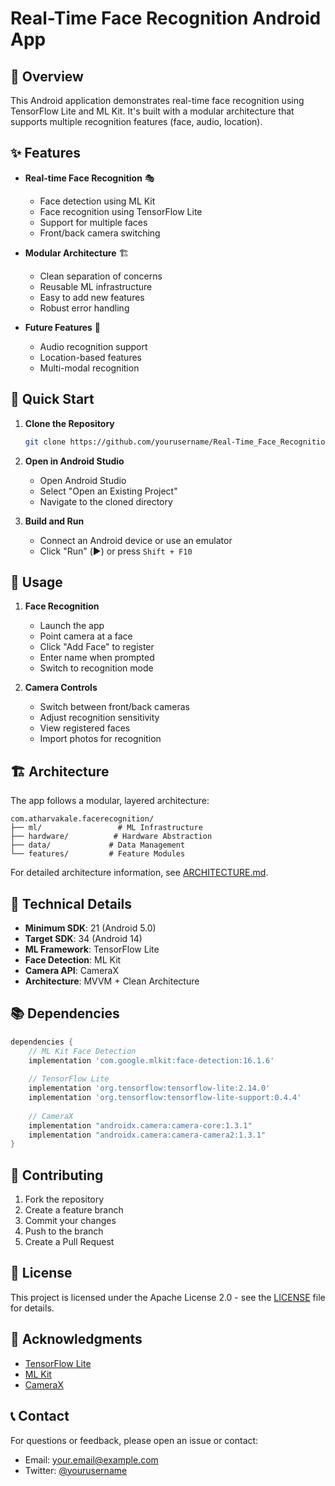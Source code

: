 # Real-Time Face Recognition Android App

## 🌟 Overview

This Android application demonstrates real-time face recognition using TensorFlow Lite and ML Kit. It's built with a modular architecture that supports multiple recognition features (face, audio, location).

## ✨ Features

- **Real-time Face Recognition** 🎭
  - Face detection using ML Kit
  - Face recognition using TensorFlow Lite
  - Support for multiple faces
  - Front/back camera switching

- **Modular Architecture** 🏗️
  - Clean separation of concerns
  - Reusable ML infrastructure
  - Easy to add new features
  - Robust error handling

- **Future Features** 🚀
  - Audio recognition support
  - Location-based features
  - Multi-modal recognition

## 🚀 Quick Start

1. **Clone the Repository**
   ```bash
   git clone https://github.com/yourusername/Real-Time_Face_Recognition_Android.git
   ```

2. **Open in Android Studio**
   - Open Android Studio
   - Select "Open an Existing Project"
   - Navigate to the cloned directory

3. **Build and Run**
   - Connect an Android device or use an emulator
   - Click "Run" (▶️) or press `Shift + F10`

## 📱 Usage

1. **Face Recognition**
   - Launch the app
   - Point camera at a face
   - Click "Add Face" to register
   - Enter name when prompted
   - Switch to recognition mode

2. **Camera Controls**
   - Switch between front/back cameras
   - Adjust recognition sensitivity
   - View registered faces
   - Import photos for recognition

## 🏗️ Architecture

The app follows a modular, layered architecture:

```
com.atharvakale.facerecognition/
├── ml/                 # ML Infrastructure
├── hardware/          # Hardware Abstraction
├── data/             # Data Management
└── features/         # Feature Modules
```

For detailed architecture information, see [ARCHITECTURE.md](ARCHITECTURE.md).

## 🔧 Technical Details

- **Minimum SDK**: 21 (Android 5.0)
- **Target SDK**: 34 (Android 14)
- **ML Framework**: TensorFlow Lite
- **Face Detection**: ML Kit
- **Camera API**: CameraX
- **Architecture**: MVVM + Clean Architecture

## 📚 Dependencies

```gradle
dependencies {
    // ML Kit Face Detection
    implementation 'com.google.mlkit:face-detection:16.1.6'
    
    // TensorFlow Lite
    implementation 'org.tensorflow:tensorflow-lite:2.14.0'
    implementation 'org.tensorflow:tensorflow-lite-support:0.4.4'
    
    // CameraX
    implementation "androidx.camera:camera-core:1.3.1"
    implementation "androidx.camera:camera-camera2:1.3.1"
}
```

## 🤝 Contributing

1. Fork the repository
2. Create a feature branch
3. Commit your changes
4. Push to the branch
5. Create a Pull Request

## 📄 License

This project is licensed under the Apache License 2.0 - see the [LICENSE](LICENSE) file for details.

## 🙏 Acknowledgments

- [TensorFlow Lite](https://www.tensorflow.org/lite)
- [ML Kit](https://developers.google.com/ml-kit)
- [CameraX](https://developer.android.com/training/camerax)

## 📞 Contact

For questions or feedback, please open an issue or contact:
- Email: your.email@example.com
- Twitter: [@yourusername](https://twitter.com/yourusername)

